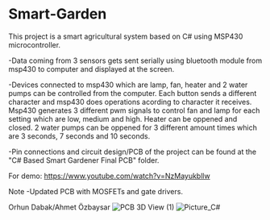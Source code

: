 # Smart-Garden

This project is a smart agricultural system based on C# using MSP430 microcontroller.

-Data coming from 3 sensors gets sent serially using bluetooth module from msp430 to computer and displayed at the
screen.

-Devices connected to msp430 which are lamp, fan, heater and 2 water pumps can be controlled from the
computer. Each button sends a different character and msp430 does operations acording to character it 
receives. Msp430 generates 3 different pwm signals to control fan and lamp for each setting which are 
low, medium and high. Heater can be oppened and closed. 2 water pumps can be oppened for 3 different 
amount times which are 3 seconds, 7 seconds and 10 seconds.

-Pin connections and circuit design/PCB of the project can be found at the 
"C# Based Smart Gardener Final PCB" folder.

For demo: https://www.youtube.com/watch?v=NzMayukbllw

Note
-Updated PCB with MOSFETs and gate drivers.

Orhun Dabak/Ahmet Özbaysar
![PCB 3D View (1)](https://user-images.githubusercontent.com/79105578/221883694-21488782-fb6a-4a08-afda-7b171a35e80d.png)
![Picture_C#](https://user-images.githubusercontent.com/79105578/221884982-1fcb850e-7cd5-49a1-a3d2-446d575522a5.png)



